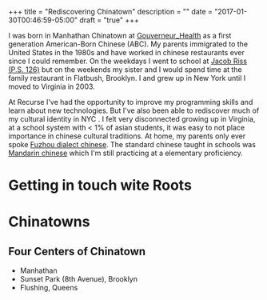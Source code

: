 +++
title = "Rediscovering Chinatown"
description = ""
date = "2017-01-30T00:46:59-05:00"
draft = "true"
+++

I was born in Manhathan Chinatown at [Gouverneur_Health](https://en.wikipedia.org/wiki/Gouverneur_Health) as a first generation American-Born Chinese (ABC). My parents immigrated to the United States in the 1980s and have worked in chinese restaurants ever since I could remember. On the weekdays I went to school at [Jacob Riss (P.S. 126)](http://schools.nyc.gov/SchoolPortals/02/M126/default.htm) but on the weekends my sister and I would spend time at the family restaurant in Flatbush, Brooklyn. I and grew up in New York until I moved to Virginia in 2003.

At Recurse I've had the opportunity to improve my programming skills and learn about new technologies. But I've also been able to rediscover much of my cultural identity in NYC . I felt very disconnected growing up in Virginia, at a school system with < 1% of asian students, it was easy to not place importance in chinese cultural traditions. At home, my parents only ever spoke [Fuzhou dialect chinese](https://en.wikipedia.org/wiki/Fuzhou_dialect). The standard chinese taught in schools was [Mandarin chinese](https://en.wikipedia.org/wiki/Chinese_language) which I'm still practicing at a elementary proficiency.

# Getting in touch wite Roots

# Chinatowns
## Four Centers of Chinatown
- Manhathan
- Sunset Park (8th Avenue), Brooklyn
- Flushing, Queens
